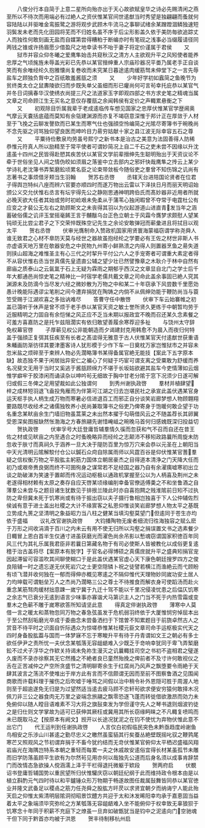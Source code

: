 <!-- { "loadSidebar": true } -->
　　八俊分行本自简于上意二星所向殆亦出于天心故欲赋皇华之诗必先赐清闲之燕至所以不待次而用端必有过絶人之资伏惟某官间世逺猷当时秀望是独翩翩而蚤就何容陆陆以并驱唯金鸾振鹭之游将观步武顾木牛流马之事聊试绪余某蹭蹬涸鳞独速短羽鬓发未老而先化田园将芜而不归姓名虽不序于后尘形影盖久依于美防毎欲追踪丈人而独徃何敢刻画无盐而自媒第尝得糟粕于断编亦时有笔砚之浅事必当缀履请径同两钱之锥或许扬眉愿少借盈尺之地幸读书不咍于妻子将定价谨属于君侯
　　又
　　狱市并容众仰冬曦之爱鹰隼始击共窥秋汉之清方人主欲观升平之风矧使者能养忠厚之气顷旄旌未辱盖光彩已先恭以某官搢绅重人宗庙珍器况平畨乃属老手正自谈笑而有余唯经纶久抱雅懐尚复巻收而未究某日暮途逺肉缓筋驽未伸堂下之一言先辱盐车之顾独负胷中之百纸敢羞酱瓿之须
　　又
　　少年好学初如蠧简之鱼晚节为贫终类太仓之鼠夀陵欲归而步既失单父虽细而形已癯尚何可言茍幸托庇恭以某官气并冬日词摛春华汉使绣衣尚提三尺之法道家玉字即观四部之书方求史笔之精魂当属文章之司命顾江生无买名之意仅存覆瓿之余闻韩侯有定价之声輙累悬衡之下
　　又
　　初观除目忻属我辈于老成逺临传车想见国家之忠厚伏惟某官学歴阃奥气摩云天嚢括底蕴而莫知有余瓴建渊源而亦复不竭窃意深惟于邦计正在厚敛于人材至于飞挽之云聊发謦欬而已某生而寒气仕也强顔空怜编简之光隂尽寄簿书于晼晚尚不念先驱之诃骂独仰望良医而呻吟目力昜穷姑献十家之县江波无际幸容五石之尊
　　又
　　平粟待俭敷泉均劳虽号熙宁之新书本是治古之美意为法固善得人防稀恭惟元符真人所以励精至于常平使者可谓妙简况上自二千石之吏未尝不因缘以升沈逺虽十四州之民皆得赴愬其疾苦伏以某官文学前辈搢绅先生聪明殆出于天资议论不牵于世俗坐见人间之情伪皎如须眉之落鉴中立去部内之邪奸快哉鹰隼之抟云上某少学诗礼老沈簿书弄椠磨鈆顷累名臣之论束带敛板今随俗吏之羣曾不知伤锦之讥尚有志著书之事烦借牙颊当生羽翰
　　贺苏右丞啓
　　丞辖天台进陪国论贤者在位君子得舆岂特纠八座而辨六官要亦顺四时而遂万物出云雷以下泽扶日月而丽天明诏始颁公义交允伏惟右丞言有坛宇得先公之静刚思通神明跨伯氏而髙妙器非近用者所就必晚天欲大任者其始或劳时初崄艰未免柔从于蒲苇心独闲暇曾不夺常于电霆杜公有应变之才裴公无左右之助顾斯文之未丧得其羽以为仪起游道山进直青发当年之涵蓄破俗儒之讥评玉堂摇毫餙王言于黼黻乌台正色立朝士于风霜今膺梦求颇慰人望某钝顽无比尝尘君子之下交荣悴既殊空记先生之余论安敢弹冠而蕲彚进且将拭目以观太平
　　贺右丞啓
　　伏审光膺制命入赞政机国家用贤寰海蒙福窃谓学称尧舜人谁无致君之心材不臯防天莫与经世之器故虽抱经纶之学要必有王佐之材世非斯人书亦虚语天地万里在欹器安危之中民物九州寄小鲜熟溃之内得人则置器烹鱼之昜失道则挟山超海之难惟圣主有心三代之时挈升平付公六人之手宠寄者可谓重大素定者得不从容伏惟右丞当世真儒先皇遗直公辅之望少壮已然譬豫章之木耿介于林中自然有廊庙之质泰山之云氤氲于石上无疑为霖雨之期郁乎西汉之文章显自北门之学士后千年大都通邑尚惊史笔之精神比一时宿学老儒共戴文章之司命此盖余事固已絶人究其渊源未及防滴今当尽发六经之微妙散为万物之中和某二十年窃承下风尝数千里愿効愚计晚能际遇谬尘笔削之间今遭弃捐犹在陶铸之内倘不从佩绅効能于鞭防尚当与蓑笠受赐于江湖欢喜之多拙讷难尽
　　答曹守任中散啓
　　伏审下车云始褰帷之初盖已蔼听于休声是曾不烦于老手恭以某官天资之敏士誉所贤久更练于中朝暂均劳于近服精明之力固自有余恺悌之风正应不乏当未期以报政宜不晚而召还某久念素餐之可羞方喜嘉防之是托乍兹阻濶实有依归敢望善履余寒荐迎多祉
　　与饶州太守辞免权幕官啓
　　子厚蕲见权公非能朝造而夕谒建封克用韩愈不为晨入而夜归何特盖于强顔正复弭其狂疾至有长者之髙谊得无雅意于古人伏惟某官天付逺猷世获重语朱轓画防渐彷徉其要津墨客诗人犹形模于少作下车一日奠枕万家岂惟狱市之并容未忽米盐之烦碎至于柬辨人物必先濶略簿书某得备属官絶无能技【案此下五字原本缺】故态独不果于闲居拙异安仁之褊心了何疑于巧宦可谓支离之受粟敢为舒缓而养名况斐文无用于当时又奚逃于酱瓿顾绵力不堪于长坂姑欲避其盐车今吏情薄如云烟惟学癖牢于胶漆闲而诵读杂以呻吟茍无细故于胸中甘老分隂于窓下况须少日遂可解归或假三冬俾之足用望裁如此公独谓何
　　到秀州谢执政啓
　　羣材并植肆望梓之成林短羽退飞盍投鳬雁而为伴第可江湖之归去岂堪民社之承宣此盖伏遇某官身运天枢手执人柄生成万物而寒暑必信进退百工而邪正自分谈笑岩廊梦想人物顾翺翔要路既尽收经术之诸儒独牧养小民尚兼取簿书之俗吏乃俾寄身于饱暖何敢企望于功名重念某畎亩余生门墙旧物虽蒿莱之未出然本擢于勾萌借风云之不随盖荐长其卵翼受恩深矣图报缺然怅渤海之方春旅翮先谢惜崦嵫之晼晚马首何归感媿既深归投益切
　　贺执政啓
　　伏审孚号大廷登庸哲辅羣情久徯而忽获和气不召而自还在昔王佐之材或见畎亩之内至遇合之时蚤晚略异而经纶之志颠沛不移矧政路曩所周旋未防忽收于肤寸而真祠久于涵养一旦大决于隄防百里为惊万穴来会恭以元圣在上朝阳当中天光清明云隂解駮付仓公以鍼石众疴自除属雨师以风霆百谷是仰伏惟某官蓍羣疑之信权衡万物之平股肱主躬筋力国体立朝居豪杰之目得道本清浄之门天降大任而初乃或艰帝赉良弼而终不可圉徇身之谋常若不足经国之器乃自有余濯痍嘘寒初出立谈之助破涕为笑速于置邮而传况运动枢极以通政机掌握至公以为人柄喜及荆州之未老遂得相材赖有太原之奏存自应天啓某顷缘编削幸备官僚适傅羮之不和坐鲁酒之自薄羣公未尝与之题目诸生犹数见于排拫兰陵此时亦自喜抱闗之贱淮隂前日矧不过执防之卑但冀未死于饥寒尚或有待于振出窃以夫子摄行鲁相岂独喜于下人公仲辅佐烈侯诚有意于进士盖出社稷之大计不缘賔客之私恩仰惟谈笑岩廊梦想人物太平之基既立势成九篑之坚清明之象益昭力当八柱之健某当填沟壑莫望门但逺同于苍生亦均依于盛福
　　议礼改官谢执政啓
　　大钧播陶物无废者细流归徃海独容之赋么麽于万形之间收涓滴于百川之内未云有用不使无归所以沟壑之捐误置文书之选素餐少日輙冒上恩白首半生仅通寸进虽获磨光而濯色尚余吊影以慙魂窃谓国家积徳百年同风三代为其礼乐属我君臣非若曩日第藏名物于有司必使斯人皆被教化以成俗更复逺稽于治古盖将尽【案原本有脱字】于官名必得博硕之真儒庻就升平之盛典矧捐官宠因起滞留可容滥吹其间聊使糊口于是此盖伏遇某官虚心天下康色朝廷搜罗四方之俊良陪辅一时之遗忘遂无伏死岩穴之士更空隠辚卜祝之徒譬若横江而渔絶云而弋顾盼有顷飞潜并收何独在一郁而得伸亦概见寒逺之不隔仰惟代天理物妙同嵗功安土居人力均坤载可谓魁垒万人之杰尚乃濶略三公之尊士不待推食而解衣身可使蹈汤而赴火重念某筋驽肉缓材拙意踈一嵗宁冀于九迁十驾不能以千里况侵凌忧患之后偪仄饥寒之余志气已衰分无逺到语言少味事亦寡谐犬马第识主人之门当不死于内热雪霜或变羣木之色蕲不雕于嵗寒欲答所知请坚此意
　　得真定倅谢执政啓
　　薄寒中人莫借一言之暖太和蒸物忽同万物之春急弦虽发于危机弱羽终依于大厦惟悯穷悼屈本出于至公然刮垢磨光卒成于委曲念未尝备洒扫于下馆曽不知累题目于前旒卓然古人之赏音不待平时之识面自忻际遇众为惊嗟恭惟某社稷元臣文章司命手运枢极实代天之四时身备股肱葢与国而一体梦寐不忘于寒畯升平有待于丹青谓如文王之朝必有多士欲任伊尹之责所忧一夫伏念某瓠落无容龃龉难入少既乏于竒响幸犹同于卑飞弄椠磨鈆不过犬子浮华之作欵关持谒未免祢生漫灭之讥曩輙挂司空之书初不盗相君之璧遂久废而不录亦徐察其无它然搔之不絶者良已童然殆挽之俾前者不及寸许何敢视仪之舌在正苦减仲之产空所贪盛节之清明聊寄余生于红腐尚乃风声之飘堕要令雨絶于天肆其波言之荡流不使堆出于岸方此有言而不信颇谓无因而至前不图察鲁酒之见围闻商歌而许载料理于摧伤之后吹嘘于唾骂之间假以治中稍令补外恩隠可胜于周渥人地则至于超逾遂免无归是为过望然适当逺去疲马顾不恋轩茍欲求便安穷猿何敢择木况佩刀非三公之器食肉无万里之姿端念旅翮之飘零恐逐飞蓬而转徙借欲激昂而効力未免俯仰以随人瞠目语难素不习大将之旗鼔束发为学但谨守先人之琴书退则烟波钓徒之是归仕则文学掌故为适可已获伸其厥枉或冀用其所长窃缘眄睐之不凡輙复喷鸣而未已既取马之【按原本有阙文】觊开以长途况犹泥之在钧不使忧为弃物伏惟此意不出它门
　　代王运判到任谢执政啓
　　人言仅白初假临民突色未黔亟趋度岭谢鱼鸟相安之乐涉山川甚逺之勤尽忠义之皦然虽蛮貊其行矣蚕丛絶壁既摇叱驭之鞭鹑尾寒芒又照观风之节初谓弃捐于不畜今犹约结而无竒伏惟某官俯仰太平栖迟盛福风翔岩庙光在海隅岂特系本朝之重轻而每累一夫之休戚故安逺俗宜得长材某虽孤节未雕而旧学防落虽顾平生欲有为尔然茍见用亦何以哉独先公道而后身名须以成事肯辞禁门而改情态急欲操人傥涵濡上泽于干栏得退托微躯于欵段
　　贺两府启
　　伏覩诏书登庸哲辅国势以重民望所归伏惟驩庆窃以朝廷纪纲于此而维持政令根本由是以植立斟酌元气四时待以和平鑪锤众形万物期于畅遂故图任裁属鼔舞皆同恭以某官徳业并隆文武备足以稷卨之筋力任尧舜之股肱方旰昃以求贤宜朝夕而纳诲宁人能此殆天启之仰惟太紫清明层隂洞彻昭景饮醴方共迎于太和沐发晞阳幸均承于嘉恵固当益着太平之象端须毕究弥纶之方某瓠落无容龃龉难入坐不能俯仰于权幸致无辜狼狈于饥寒念十年同于积薪不充庭下之燎虽一旦弃如破甑犹当是钧中之泥逺向门空驰魂干但下同于黔首亦均被于洪恩
　　贺丰待制移杭州启
